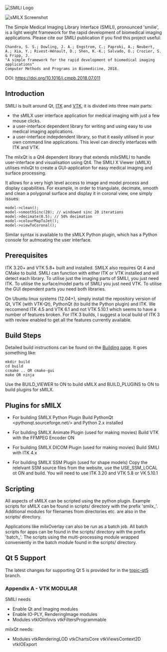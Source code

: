 ﻿![SMILI Logo](resources/smili_logo.png)

![sMILX Screenshot](resources/screenies/smili3.png)

The Simple Medical Imaging Library Interface (SMILI), pronounced 'smilie', is a light weight framework for the rapid development of biomedical imaging applications. Please cite our SMILI publication if you find this project useful:

```
Chandra, S. S.; Dowling, J. A.; Engstrom, C.; Paproki, A.; Neubert, A.; Xia, Y.; Rivest-Hénault, D.; Shen, K.-K.; Salvado, O.; Crozier, S. & Fripp, J.
"A simple framework for the rapid development of biomedical imaging applications"
Computer Methods and Programs in Biomedicine, 2018.
```

DOI: https://doi.org/10.1016/j.cmpb.2018.07.011

## Introduction
SMILI is built around Qt, [ITK](https://itk.org/) and [VTK](https://www.vtk.org/), it is divided into three main parts:

 * the sMILX user interface application for medical imaging with just a few mouse clicks.
 * a user-interface dependent library for writing and using easy to use medical imaging applications.
 * a user-interface indepdendent library, so that it easily utilised in your own command line applications. This level can directly interfaces with ITK and VTK.

The milxQt is a Qt4 dependent library that extends milxSMILI to handle user-interface and visualisation using Qt4. The SMILI X Viewer (sMILX) utilises milxQt to create a GUI-application for easy medical imaging and surface processing.

It allows for a very high level access to image and model process and display capabilities. For example, in order to triangulate, decimate, smooth and clean a polygonal surface and display it in coronal view, one simply issues:

```
model->clean();
model->smoothSinc(20); // windowed sinc 20 iterations
model->decimate(0.5); // 50% decimation
model->colourMapToJet();
model->viewToCoronal();
```

Similar syntax is available to the sMILX Python plugin, which has a Python console for autmoating the user interface.

## Prerequisites 
ITK 3.20+ and VTK 5.8+ built and installed. SMILX also requires Qt 4 and CMake to build. SMILI can function with either ITK or VTK installed and will detect each library.
To utilise just the imaging parts of SMILI, you just need ITK. To utilise the surface/model parts of SMILI you just need VTK. To utilise the GUI dependent parts you need both libraries.

On Ubuntu linux systems (12.04+), simply install the repository version of Qt, VTK (with VTK-Qt), PythonQt (to build the Python plugin) and ITK. We reccomend ITK 4.5 and VTK 6.1 and not VTK 5.10.1 which seems to have a number of features broken.
For ITK 3 builds, I suggest a local build of ITK 3 with review enabled to get all the features currently available.

## Build Steps
Detailed build instructions can be found on the [Building page](browse/BUILDING.md). It goes something like:

```
mkdir build
cd build
ccmake .. OR cmake-gui
make OR ninja
```

Use the BUILD_VIEWER to ON to build sMILX and BUILD_PLUGINS to ON to build plugins for sMILX.

## Plugins for sMILX
* For building SMILX Python Plugin
Build PythonQt <pythonqt.sourceforge.net/> and Python 2.x installed

* For building SMILX Animate Plugin (used for making movies)
Build VTK with the FFMPEG Encoder ON

* For building SMILX DICOM Plugin (used for making movies)
Build SMILI with ITK 4.x

* For building SMILX SSM Plugin (used for shape models)
Copy the relelvant SSM source files from the website, use the USE_SSM_LOCAL ot ON and build.
You will need to use ITK 3.20 and VTK 5.8 or VK 5.10.1

## Scripting
All aspects of sMILX can be scripted using the python plugin. Example scripts for sMILX can be found in scripts/ directory with the prefix 'smilx_'. Additional modules for filenames from directories etc. are also in the scripts/ directory.

Applications like milxOverlay can also be run as a batch job. All batch scripts for apps can be found in the scripts/ directory with the prefix 'batch_'. The scripts using the multi-processing module wrapped conveniently in the batch module found in the scripts/ directory.

## Qt 5 Support
The latest changes for supporting Qt 5 is provided for in the [topic-qt5](https://github.com/shakes76/smili/tree/topic-qt5) branch.

### Appendix A - VTK MODULAR
SMILI needs

* Enable Qt and Imaging modules
* Enable IO-PLY, RenderingImage modules
* Modules vtkIOInfovis vtkFiltersProgrammable

milxQt needs:

* Modules vtkRenderingLOD vtkChartsCore vtkViewsContext2D vtkIOExport 
